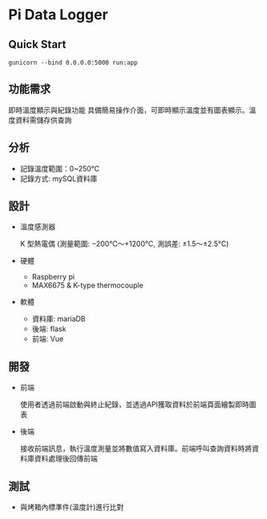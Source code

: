 # Pi Data Logger

## Quick Start
```
gunicorn --bind 0.0.0.0:5000 run:app
```

## 功能需求

即時溫度顯示與紀錄功能
具備簡易操作介面，可即時顯示溫度並有圖表顯示。溫度資料需儲存供查詢

## 分析

- 記錄溫度範圍：0~250℃
- 記錄方式: mySQL資料庫

## 設計

- 溫度感測器

	K 型熱電偶 (測量範圍: −200℃～+1200℃, 測誤差: ±1.5～±2.5°C)

- 硬體
	- Raspberry pi
	- MAX6675 & K-type thermocouple

- 軟體
	- 資料庫: mariaDB
	- 後端: flask 
	- 前端: Vue

## 開發

- 前端

	使用者透過前端啟動與終止紀錄，並透過API獲取資料於前端頁面繪製即時圖表
	
- 後端

	接收前端訊息，執行溫度測量並將數值寫入資料庫。前端呼叫查詢資料時將資料庫資料處理後回傳前端

## 測試

- 與烤箱內標準件(溫度計)進行比對

